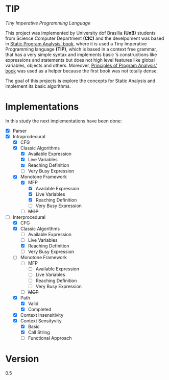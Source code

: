 # TIP

*Tiny Imperative Programming Language*

This project was implemented by University dof Brasília **(UnB)** students from Science Computer Department **(CIC)** and the develpoment was based in [Static Program Analysis’ book](https://users-cs.au.dk/amoeller/spa/spa.pdf), where it is used a Tiny Imperative Programming language **(TIP)**, which is based in a context free grammar, that has a very simple syntax and implements basic ’s constructions like expressions and statements but does not high level features like global variables, objects and others. Moreover, [Principles of Program Analysis’ book](https://link.springer.com/book/10.1007/978-3-662-03811-6) was used as a helper because the first book was not totally dense.

The goal of this projects is explore the concepts for Static Analysis and implement its basic algorithms.

# Implementations

In this study the next implementations  have been done: 

- [x] Parser
- [x] Intraprodecural
    - [x] CFG
    - [x] Classic Algorithms
        - [x] Available Expression
        - [x] Live Variables
        - [x] Reaching Definition
        - [ ] Very Busy Expression
    - [x] Monotone Framework
        - [x] MFP
            - [x] Available Expression
            - [x] Live Variables
            - [x] Reaching Definition
            - [ ] Very Busy Expression
        - [ ] ~~MOP~~
- [ ] Interprocedural
    - [x] CFG
    - [x] Classic Algorithms
        - [ ] Available Expression
        - [ ] Live Variables
        - [x] Reaching Definition
        - [ ] Very Busy Expression
    - [ ] Monotone Framework
        - [ ] MFP
            - [ ] Available Expression
            - [ ] Live Variables
            - [ ] Reaching Definition
            - [ ] Very Busy Expression
        - [ ] ~~MOP~~
    - [x] Path
        - [x] Valid 
        - [x] Completed
    - [x] Context Insensitivity
    - [x] Context Sensityvity
        - [x] Basic
        - [x] Call String
        - [ ] Functional Approach

# Version

0.5
